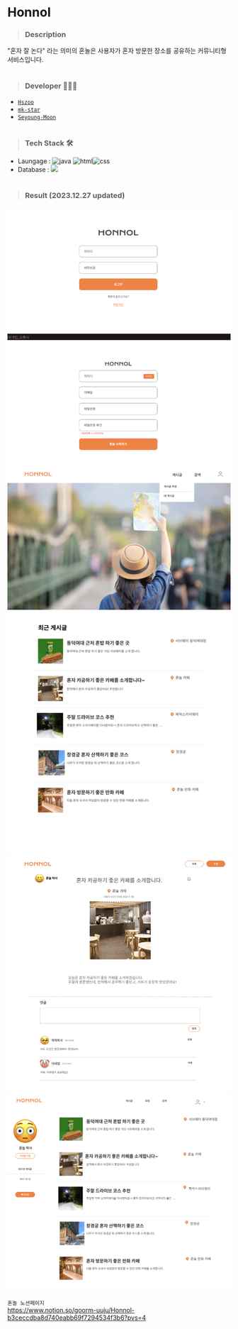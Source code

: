 # Honnol

> ### Description
"혼자 잘 논다" 라는 의미의 혼놀은 사용자가 혼자 방문한 장소를 공유하는 커뮤니티형 서비스입니다.<br><br>


> ### Developer 👩🏻‍💻

- [`Hszoo`](https://github.com/Hszoo)
- [`mk-star`](https://github.com/mk-star)
- [`Seyoung-Moon`](https://github.com/Seyoung-Moon)<br><br>


> ### Tech Stack 🛠

- Laungage : <img src="https://img.shields.io/badge/Java-007396?style=flat-square&logo=Java&logoColor=white" alt="java" /> <img src="https://img.shields.io/badge/HTML-E34F26?style=flat-square&logo=HTML5&logoColor=white" alt="html"/><img src="https://img.shields.io/badge/CSS-1572B6?style=flat-square&logo=CSS3&logoColor=white" alt="css"/>
- Database : <img src="https://img.shields.io/badge/MySQL-4479A1?style=flat-square&logo=MySQL&logoColor=white"/><br><br>
> ### Result (2023.12.27 updated)
<div> 
  <img src="./signup.png">
  <img src="./main_page.png">
  <img src="./detail_page.png">
  <img src="./mypage.png">
</div>

`혼놀 노션페이지` <br>
https://www.notion.so/goorm-uuju/Honnol-b3ceccdba8d740eabb69f7294534f3b6?pvs=4<br>
